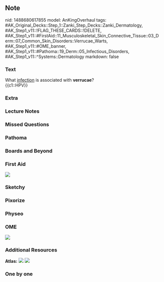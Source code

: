 ## Note
nid: 1488680617855
model: AnKingOverhaul
tags: #AK_Original_Decks::Step_1::Zanki_Step_Decks::Zanki_Dermatology, #AK_Step1_v11::!FLAG_THESE_CARDS::!DELETE, #AK_Step1_v11::#FirstAid::11_Musculoskeletal_Skin_Connective_Tissue::03_Derm::07_Common_Skin_Disorders::Verrucae_Warts, #AK_Step1_v11::#OME_banner, #AK_Step1_v11::#Pathoma::19_Derm::05_Infectious_Disorders, #AK_Step1_v11::^Systems::Dermatology
markdown: false

### Text
<div>
  What <u>infection</u> is associated with <b>verrucae</b>?
</div>
<div>
  {{c1::HPV}}
</div>

### Extra


### Lecture Notes


### Missed Questions


### Pathoma


### Boards and Beyond


### First Aid
<img src="tmpftdbxL.png">

### Sketchy


### Pixorize


### Physeo


### OME
<div class="ome-widget">
  <a href="https://onlinemeded.org?ref=anki"><img src=
  "_OME_AnkiFlashcards_General_7.png"></a>
</div>

### Additional Resources
<b>Atlas:</b> <img src="tmprVRqpg.png"> <img src="tmp0hPqwY.png">

### One by one

